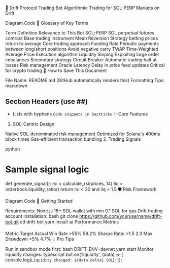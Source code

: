 🌊 Drift Protocol Trading Bot
Algorithmic Trading for SOL-PERP Markets on Drift

Diagram
Code
📖 Glossary of Key Terms

Term	Definition	Relevance to This Bot
SOL-PERP	SOL perpetual futures contract	Base trading instrument
Mean Reversion	Strategy betting prices return to average	Core trading approach
Funding Rate	Periodic payments between long/short positions	Avoid negative carry
TWAP	Time-Weighted Average Price	Execution algorithm
Liquidity Sniping	Exploiting large order imbalances	Secondary strategy
Circuit Breaker	Automatic trading halt at losses	Risk management
Oracle Latency	Delay in price feed updates	Critical for crypto trading
📝 How to Save This Document

File Name: README.md (GitHub automatically renders this)
Formatting Tips:
markdown
## Section Headers (use ##)
- Lists with hyphens
`Code snippets in backticks`
✨ Core Features

1. SOL-Centric Design

Native SOL-denominated risk management
Optimized for Solana's 400ms block times
Gas-efficient transaction bundling
2. Trading Signals

python
# Sample signal logic
def generate_signal():
    rsi = calculate_rsi(prices, 14)
    liq = orderbook.liquidity_ratio()
    return rsi < 30 and liq > 1.5
🛡 Risk Framework

Diagram
Code
🚀 Getting Started

Requirements:
Node.js 18+
SOL wallet with min 0.1 SOL for gas
Drift trading account
Installation:
bash
git clone https://github.com/yourusername/drift-bot.git
cd drift-bot
yarn install
📊 Performance Metrics

Metric	Target	Actual
Win Rate	>55%	58.2%
Sharpe Ratio	>1.5	2.3
Max Drawdown	<5%	4.7%
💡 Pro Tips

Run in sandbox mode first:
bash
DRIFT_ENV=devnet yarn start
Monitor liquidity changes:
typescript
bot.on('liquidity', (data) => {
  console.log(`Liquidity changed: ${data.delta} SOL`);
});